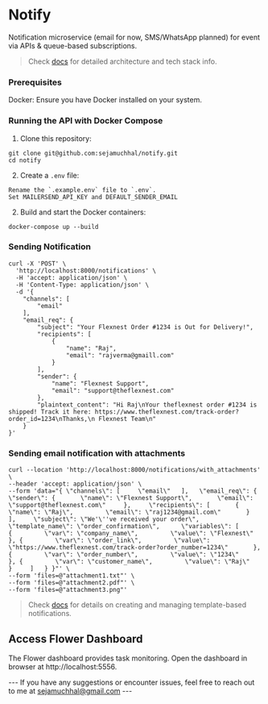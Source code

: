 # Notify
Notification microservice (email for now, SMS/WhatsApp planned) for event via APIs &amp; queue-based subscriptions.
> Check [docs](docs/notify.md) for detailed architecture and tech stack info.

### Prerequisites

Docker: Ensure you have Docker installed on your system.

### Running the API with Docker Compose

1. Clone this repository:
```
git clone git@github.com:sejamuchhal/notify.git
cd notify
```
2. Create a `.env` file:
```
Rename the `.example.env` file to `.env`.
Set MAILERSEND_API_KEY and DEFAULT_SENDER_EMAIL
```
2. Build and start the Docker containers:
```
docker-compose up --build
```

### Sending Notification
```
curl -X 'POST' \
  'http://localhost:8000/notifications' \
  -H 'accept: application/json' \
  -H 'Content-Type: application/json' \
  -d '{
    "channels": [
        "email"
    ],
    "email_req": {
        "subject": "Your Flexnest Order #1234 is Out for Delivery!",
        "recipients": [
            {
                "name": "Raj",
                "email": "rajverma@gmaill.com"
            }
        ],
        "sender": {
            "name": "Flexnest Support",
            "email": "support@theflexnest.com"
        },
        "plaintext_content": "Hi Raj\nYour theflexnest order #1234 is shipped! Track it here: https://www.theflexnest.com/track-order?order_id=1234\nThanks,\n Flexnest Team\n"
    }
}'
```

### Sending email notification with attachments
```
curl --location 'http://localhost:8000/notifications/with_attachments' \
--header 'accept: application/json' \
--form 'data="{ \"channels\": [     \"email\"   ],   \"email_req\": {     \"sender\": {       \"name\": \"Flexnest Support\",       \"email\": \"support@theflexnest.com\"     },     \"recipients\": [       {         \"name\": \"Raj\",         \"email\": \"raj1234@gmail.com\"       }     ],     \"subject\": \"We'\''ve received your order\",     \"template_name\": \"order_confirmation\",      \"variables\": [       {         \"var\": \"company_name\",         \"value\": \"Flexnest\"       }, {         \"var\": \"order_link\",         \"value\": \"https://www.theflexnest.com/track-order?order_number=1234\"       }, {         \"var\": \"order_number\",         \"value\": \"1234\"       }, {         \"var\": \"customer_name\",         \"value\": \"Raj\"       }     ]   } }"' \
--form 'files=@"attachment1.txt"' \
--form 'files=@"attachment2.pdf"' \
--form 'files=@"attachment3.png"'
```

> Check [docs](docs/template_based_notification.md) for details on creating and managing template-based notifications.

## Access Flower Dashboard

The Flower dashboard provides task monitoring. Open the dashboard in browser at http://localhost:5556.


--- If you have any suggestions or encounter issues, feel free to reach out to me at sejamuchhal@gmail.com --- 